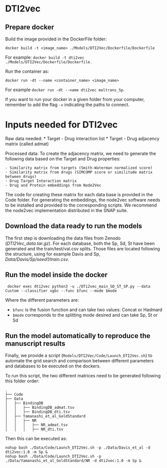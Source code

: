 DTI2vec
====

## Prepare docker

Build the image provided in the DockerFile folder:

```
docker build -t <image_name> ./Models/DTI2Vec/Dockerfile/Dockerfile
```
For example: ```docker build -t dti2vec ./Models/DTI2Vec/Dockerfile/Dockerfile.```

Run the container as:

```
docker run -dt --name <container_name> <image_name>
```

For example ```docker run -dt --name dti2vec moltrans_Sp```.

If you want to run your docker in a given folder from your computer, remember to add the flag ``-v`` indicating the paths to connect.


# Inputs needed for DTI2vec

Raw data needed:
	* Target - Drug interaction list
	* Target - Drug adjacency matrix (called admat)

Processed data:
To create the adjacency matrix, we need to generate the following data based on the Target and Drug properties:

	- Similarity matrix from targets (Smith-Waterman normalized score)
	- Similarity matrix from drugs (SIMCOMP score or similitude matrix between drugs)
	- Drug Target Interaction matrix
	- Drug and Protein embeddings from Node2Vec
 
 The code for creating these matrix for each data base is provided in the Code folder. 
For generating the embeddings, the node2vec software needs to be installed and provided to the corresponding scripts.
 We recommend the node2vec implementation distributed in the SNAP suite.

## Download the data ready to run the models

The first step is downloading the data files from Zenodo (*DTI2Vec_data.tar.gz*).
For each database, both the Sp, Sd, St have been generated and the train/test/val.csv splits.
Those files are located following the structure, using for example Davis and Sp, *Data/Davis/Sp/seed1/train.csv*.

## Run the model inside the docker

```
 docker exec dti2vec python3 -u ./DTi2vec_main_SD_ST_SP.py --data Custom --classifier xgbc --func $func --mode $mode
```
Where the different parameters are:

- ``$func`` is the fusion function and can take two values: Concat or Hadmard
- ``$mode`` corresponds to the splitting mode desired and can take  Sp, St or Sd

## Run the model automatically to reproduce the manuscript results

Finally, we provide a script (```Models/DTI2Vec/Code/Launch_DTI2Vec.sh```) to automate the grid search and comparison between different parameters and databases to be executed on the dockers.

To run this script, the two different matrices need to be generated following this folder order:
```
.
├── Code
├── Data
│   ├── BindingDB
│   │   ├── BindingDB_admat.tsv
│   │   ├── BindingDB_dti.tsv
│   ├── Yamanashi_et_al_GoldStandard
│   │   ├── NR
│   │   │   ├── NR_admat.tsv
│   │   │   ├── NR_dti.tsv
```

Then this can be executed as:
```
nohup bash ./Data/Code/Launch_DTI2Vec.sh -p ./Data/Davis_et_al -d dti2vec:1.0 -m Sp &
nohup bash ./Data/Code/Launch_DTI2Vec.sh -p ./Data/Yamanashi_et_al_GoldStandard/NR -d dti2vec:1.0 -m Sp &
```
